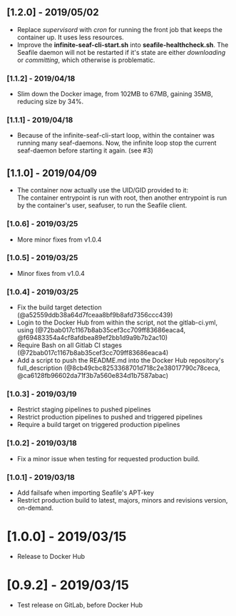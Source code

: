 ## [1.2.0] - 2019/05/02
- Replace _supervisord_ with _cron_ for running the front job that keeps the container up. It uses less resources.
- Improve the __infinite-seaf-cli-start.sh__ into __seafile-healthcheck.sh__. The Seafile daemon will not be restarted if it's state are either _downloading_ or _committing_, which otherwise is problematic.

### [1.1.2] - 2019/04/18
- Slim down the Docker image, from 102MB to 67MB, gaining 35MB, reducing size by 34%.
### [1.1.1] - 2019/04/18
- Because of the infinite-seaf-cli-start loop, within the container was running many seaf-daemons. Now, the infinite loop stop the current seaf-daemon before starting it again. (see #3)
## [1.1.0] - 2019/04/09
- The container now actually use the UID/GID provided to it:  
The container entrypoint is run with root, then another entrypoint is run by the container's user, seafuser, to run the Seafile client.

### [1.0.6] - 2019/03/25
- More minor fixes from v1.0.4
### [1.0.5] - 2019/03/25
- Minor fixes from v1.0.4
### [1.0.4] - 2019/03/25
- Fix the build target detection (@a52559ddb38a64d7fceaa8bf9b8afd7356ccc439)
- Login to the Docker Hub from within the script, not the gitlab-ci.yml, using (@72bab017c1167b8ab35cef3cc709ff83686eaca4, @f69483354a4cf8afdbea89ef2bb1d9a9b7b2ac10)
- Require Bash on all Gitlab CI stages (@72bab017c1167b8ab35cef3cc709ff83686eaca4)
- Add a script to push the README.md into the Docker Hub repository's full_description (@8cb49cbc8253368701d718c2e38017790c78ceca, @ca6128fb96602da71f3b7a560e834d1b7587abac)
### [1.0.3] - 2019/03/19
- Restrict staging pipelines to pushed pipelines
- Restrict production pipelines to pushed and triggered pipelines
- Require a build target on triggered production pipelines
### [1.0.2] - 2019/03/18
- Fix a minor issue when testing for requested production build.
### [1.0.1] - 2019/03/18
- Add failsafe when importing Seafile's APT-key
- Restrict production build to latest, majors, minors and revisions version, on-demand.
# [1.0.0] - 2019/03/15
- Release to Docker Hub

# [0.9.2] - 2019/03/15
- Test release on GitLab, before Docker Hub
